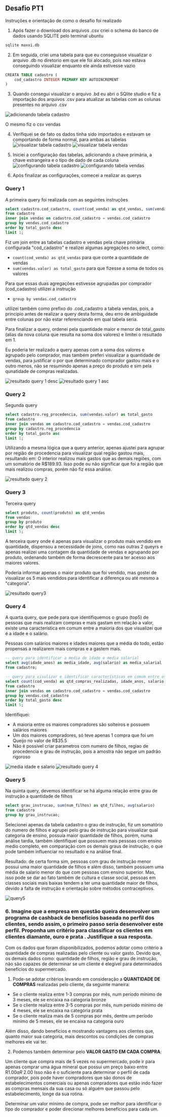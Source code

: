## Desafio PT1 

Instruções e orientação de como o desafio foi realizado

1. Após fazer o download dos arquivos .csv criei o schema do banco de dados usando SQLITE pelo terminal ubuntu 
```bash
sqlite maxxi.db
```

2. Em seguida, criei uma tabela para que eu conseguisse visualizar o arquivo .db no diretorio em que ele foi alocado, pois nao estava conseguindo 
visualizar enquanto ele ainda estivesse vazio
```sql
CREATA TABLE cadastro (
    cod_cadastro INTEGER PRIMARY KEY AUTOINCREMENT
)
```

3. Quando consegui visualizar o arquivo .bd eu abri o SQlite studio e fiz a importação dos arquivos .csv para atualizar as tabelas com as colunas presentes
no arquivo .csv

![adicionando tabela cadastro](./assets/importando_cadastro.png)

O mesmo fiz o csv vendas

4. Verifiquei se de fato os dados tinha sido importados e estavam se comportando de forma normal, para ambas as tabelas
![visualizar tabela cadastro](./assets/visualizar_cadastro.png)
![visualizar tabela vendas](./assets/visualizar_vendas.png)

5. Iniciei a configuração das tabelas, adicionando a chave primária, a chave estrangeira e o tipo de dado de cada coluna
![configurando tabela cadastro](./assets/config_cadastro.png)
![configurando tabela vendas](./assets/config_vendas.png)

6. Após finalizar as configurações, comecei a realizar as querys 

### Query 1 

A primeira query foi realizada com as seguintes instruções
```sql
select cadastro.cod_cadastro, count(cod_venda) as qtd_vendas, sum(vendas.valor) as total_gasto
from cadastro 
inner join vendas on cadastro.cod_cadastro = vendas.cod_cadastro
group by vendas.cod_cadastro
order by total_gasto desc
limit 1;
```

Fiz um join entre as tabelas cadastro e vendas pela chave primária configurada "cod_cadastro" e realizei algumas agregações no select, como:
- ``count(cod_venda) as qtd_vendas`` para que conte a quantidade de vendas
- ``sum(vendas.valor) as total_gasto`` para que fizesse a soma de todos os valores

Para que essas duas agregações estivesse agrupadas por comprador (cod_cadastro) utilizei a instrução 
- ``group by vendas.cod_cadastro``

utilizei também como prefixo do .cod_cadastro a tabela vendas, pois, a principio antes de realizar a query desta forma, deu erro de ambiguidade entre colunas
por não estar referenciando em qual tabela seria.

Para finalizar a query, ordenei pela quantidade maior e menor de total_gasto (alias da nova coluna que resulta na soma dos valores)
e limitei o resultado em 1.

Eu poderia ter realizado a query apenas com a soma dos valores e agrupado pelo comprador, mas também preferi visualizar a quantidade de vendas, para justificar o por que determinado comprador gastou mais e o outro menos, não se resumindo apenas a preço do produto e sim pela qunatidade de compras realizadas. 

![resultado query 1 desc](./assets/query1.png)
![resultado query 1 asc](./assets/query1-asc.png)

### Query 2

Segunda query

```sql
select cadastro.reg_procedencia, sum(vendas.valor) as total_gasto
from cadastro 
inner join vendas on cadastro.cod_cadastro = vendas.cod_cadastro
group by cadastro.reg_procedencia
order by total_gasto asc
limit 1;
```

Utilizando a mesma lógica que a query anterior, apenas ajustei para agrupar por região de procedencia para visualizar qual região gastou mais, resultando em: 
O interior realizou mais gastos que as demais regiões, com um somatório de R$189.93. Isso pode ou não significar que foi a região que mais realizou compras, porém não fiz essa análise. 

![resultado query 2](./assets/query2.png)

### Query 3

Terceira query 

```sql
select produto, count(produto) as qtd_vendas
from vendas
group by produto
order by qtd_vendas desc
limit 5;
```

A terceira query onde é apenas para visualizar o produto mais vendido em quantidade, dispensou a necessidade de joins, como nas outras 2 queyrs e apenas realizei uma contagem da quantidade de vendas e agrupando por produto, ordenando também de forma decrescente para ter acesso aos maiores valores. 

Poderia informar apenas o maior produto que foi vendido, mas gostei de visualizar os 5 mais vendidos para identificar a diferença ou até mesmo a "categoria". 

![resultado query3](./assets/query3.png)

### Query 4

A quarta query, que pede para que identifiquemos o grupo (top5) de pessoas que mais realizam compras e mais gastam em relação a valor, existe uma característica em comum entre a maioria dos que visualizei que é a idade e o salário. 

Pessoas com salários maiores e idades maiores que a média do todo, estão propensas a realizarem mais compras e a gastem mais. 

```sql
-- query para identificar a media de idade e media salarial
select avg(idade_anos) as media_idade, avg(salario) as media_salarial
from cadastro;

-- query para visulizar e identificar características em comum entre os compradores
select count(cod_venda) as qtd_compras_realizadas, idade_anos, salario, sum(valor) as total_gasto
from cadastro
inner join vendas on cadastro.cod_cadastro = vendas.cod_cadastro
group by vendas.cod_cadastro
order by total_gasto desc
limit 5;
```

Identifiquei:
- A maioria entre os maiores compradores são solteiros e possuem salários maiores
- Um dos maiores compradores, só teve apenas 1 compra que foi um Queijo no valor de R$35.5
- Não é possivel criar parametros com numero de filhos, regiao de procedencia e grau de instrução, pois a amostra não segue um padrão rigoroso

![media idade e salario](./assets/media_idade_salario.png)
![resultado query 4](./assets/query4.png)

### Query 5 

Na quinta query, devemos identificar se há alguma relação entre grau de instrução a quantidade de filhos 

```sql
select grau_instrucao, sum(num_filhos) as qtd_filhos, avg(salario)
from cadastro
group by grau_instrucao; 
```

Selecionei apenas da tabela cadastro o grau de instrução, fiz um somatório do numero de filhos e agrupei pelo grau de instrução para visualizar qual categoria de ensino, possuía maior quantidade de filhos, porém, numa análise tardia, também identifiquei que possuem mais pessoas com ensino medio completo, em comparação com os demais graus de instrução, o que pode também influenciar no resultado e na análise final.

Resultado: de certa forma sim, pessoas com grau de instrução menor possui uma maior quantidade de filhos e além disso, também possuem uma média de salario menor do que com pessoas com ensino superior. Mas, isso pode se dar ao fato também de cultura e classe social, pessoas em classes sociais mais baixas tendem a ter uma quantidade maior de filhos, devido a falta de instrução e orientação sobre métodos contraceptivos. 

![query5](./assets/grau_filhos.png)

### 6. Imagine que a empresa em questão queira desenvolver um programa de cashback de benefícios baseada no perfil dos clientes, sendo assim, o primeiro passo seria desenvolver este perfil. Proponha um critério para classificar os clientes em clientes diamante, ouro e prata . Justifique a sua resposta.

Com os dados que foram disponibilizados, podemos adotar como critério a quantidade de compras realizadas pelo cliente ou valor gasto. Devido que, os demais dados como: quantidade de filhos, região e grau de instrução, não são capazes de determinar se um cliente é elegível para determinados benefícios do supermercado.

1. Pode-se adotar critérios levando em consideração a **QUANTIDADE DE COMPRAS** realizadas pelo cliente, da seguinte maneira:
- Se o cliente realiza entre 1-3 compras por mês, num período mínimo de 3 meses, ele se encaixa na categoria bronze 
- Se o cliente realiza entre 3-5 compras por mês, num período mínimo de 4 meses, ele se encaixa na categoria prata 
- Se o cliente realiza mais de 5 compras por mês, dentre um período mínimo de 5 meses, ele se encaixa na categoria ouro

Além disso, dando benefícios e mostrando vantagens aos clientes que, quanto maior sua categoria, mais descontos ou condições de compras melhores ele vai ter. 

2. Podemos também determinar pelo **VALOR GASTO EM CADA COMPRA**:

Um cliente que compra mais de 5 vezes no supermercado, pode ir para apenas comprar uma água mineral que possui um preço baixo entre R$1.00 a R$ 2.00
Isso não é o suficiente para determinar o perfil de cada comprador, pois pode haver compradores que são donos de estabelecimentos comerciais ou apenas compradores que estão indo fazer as compras mensais da sua casa ou só alguém que passou pelo estabelecimento, longe da sua rotina.

Determinar um valor mínimo de compra, pode ser melhor para identificar o tipo do comprador e poder direcionar melhores benefícios para cada um.
